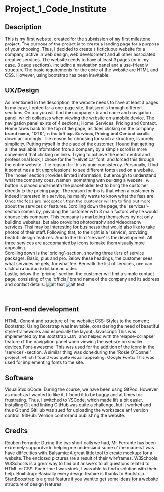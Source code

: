 # Project_1_Code_Institute
## Description
This is my first website, created for the submission of my first milestone project. 
The purpose of the project is to create a landing page for a purpose of your choosing. 
Thus, I decided to create a ficticiuous website for a company, active in web design, web development and all other associated creative services. 
The website needs to have at least 3 pages (or in my case, 3 page sections), including a navigation panel and a use-friendly structure
The basic requirements for the code of the website are HTML and CSS. However, using bootstrap has been inevitable.

## UX/Design
As mentioned in the description, the website needs to have at least 3 pages. In my case, I opted for a one-page site, that scrolls through different sections.
On top you will find the company's brand name and navigation panel, which collapses when viewing the website on a mobile device. The navigation panel exists of 4 sections; Home, Services, Pricing and Contact.
Home takes back to the top of the page, as does clicking on the company brand name, "DTS", in the left top. Services, Pricing and Contact scrolls down accordingly.
The reason for choosing for such a structure, is purely simplicity. Putting myself in the place of the customer, I found that getting all the available information from a company by a simple scroll is more convenient that clicking on links.
Trying to achieve the most neutral and professional look, I chose for the "Helvetica" font, and forced this through the entire website. The reason for this is pure consistency. Personally, I find it sometimes a bit unprofessional to see different fonts used on a website. 
<br>
The 'home' section provides limited information, but enough to understand what the company does. Namely 'something with building a website'. A button is placed underneath the placeholder text to bring the customer directly to the pricing page. The reason for this is that when a customer is indeed interested in a service, he mainly wants to know what the fees are. Once the fees are 'accepted', then the customer will try to find out more about the services or features.
Scrolling down the page, the 'services'-section comes by, prividing the customer with 3 main factors why he would choose this company. This company is marketing themselves by not only building websites, but also providing photography and videography services. Thsi may be interesting for businesss that would also like to take photos of their staff.
Following that, to the right is a 'service', providing beatufil design features. And to the third 'service' is the development. All three services are accopmanied by icons to make them visually more appealing. 
<br>
Scrolling down is the 'pricing'-section, showing three tiers of service packages. Basic, plus and pro. Below these headings, the customer sees what services he gets, for what fee. Beneath the list of services, one can click on a button to initiate an order.
<br>
Lastly, below the 'pricing'-section, the customer will find a simple contact page, consisting of the 'official' brand name of the company and its address and contact details. 
![alt text](https://github.com/DenyTsjapanov/Project_1_Code_Institute/blob/master/assets/wireframes/Desktop-view.png?raw=true)
![alt text](https://github.com/DenyTsjapanov/Project_1_Code_Institute/blob/master/assets/wireframes/mobile-viewpng.png?raw=true)


<br>

## Front-end development
HTML:        Conent and structure of the website;
CSS:        Styles to the content;
Bootstrap:  Using Bootstrap was inevitsble, considering the need of beautiful style-frameworks and especially the layout;
Javascript: This was implemented by the Bootstrap CDN, and helped with the 'elapse-collapse' feature of the navigation panel when viewing the website on smaller devices.
Font-awesome: This was used for the addition of the icons in the 'services'-section. A similar thing was done during the "Rosie O'Donnel" project, which I found was quite visuall appealing.
Google Fonts: This was used for implementing fonts to the site.

## Software
VisualStudioCode:   During the course, we have been using GitPod. However, as much as I wanted to like it, I found it to be buggy and at times too frustrating. Thus, I switched to VSCode, which made life a bit easier. Installing Git and linking GitHub was quite a challenge, but it worked and thus Git and GitHub was sued for uploading the workspace anf version control.
GitHub:   Version control and publishing the website.

## Credits
Reuben Ferrante:     During the two short calls we had, Mr. Ferrante has been extremely supportive in helping me understand some of the matters I was have difficulties with.
Balsamiq:            A great little tool to create mockups for a website. The enclosed pictures are a result of their wireframes.
W3Schools:           W3Schools is a great way to find out answers to all questions related to HTML or CSS. Each time I was stuck, I was able to find a solution with their help.
Bootstrap:           Basically every design feature is thanks to Bootstrap. StartBootstrap is a great feature if you want to get some ideas for a website structure of design features. 

